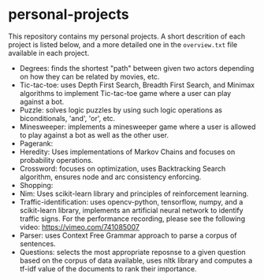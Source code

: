 # personal-projects
This repository contains my personal projects. A short descrition of each project is listed below, and a more detailed one in the `overview.txt` file available in each project. 

- Degrees: finds the shortest "path" between given two actors depending on how they can be related by movies, etc.
- Tic-tac-toe: uses Depth First Search, Breadth First Search, and Minimax algorithms to implement Tic-tac-toe game where a user can play against a bot.
- Puzzle: solves logic puzzles by using such logic operations as biconditionals, 'and', 'or', etc. 
- Minesweeper: implements a minesweeper game where a user is allowed to play against a bot as well as the other user.
- Pagerank:
- Heredity: Uses implementations of Markov Chains and focuses on probability operations.
- Crossword: focuses on optimization, uses Backtracking Search algorithm, ensures node and arc consistency enforcing.
- Shopping:
- Nim: Uses scikit-learn library and principles of reinforcement learning.
- Traffic-identification: uses opencv-python, tensorflow, numpy, and a scikit-learn library, implements an artificial neural network to identify traffic signs. For the performance recording, please see the following video: https://vimeo.com/741085007
- Parser: uses Context Free Grammar approach to parse a corpus of sentences.
- Questions: selects the most appropriate reposnse to a given question based on the corpus of data available, uses nltk library and computes a tf-idf value of the documents to rank their importance.
